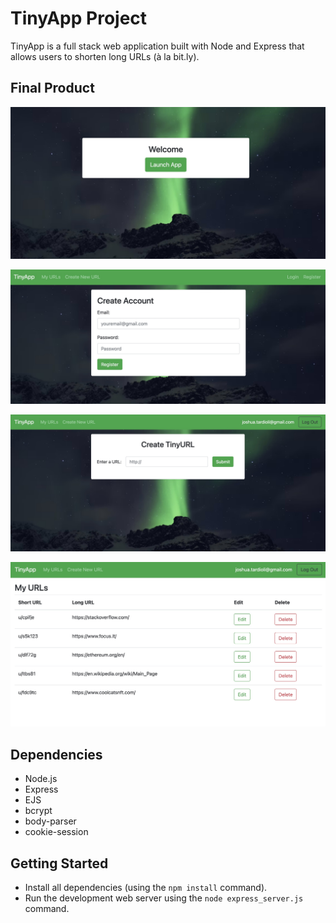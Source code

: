 # TinyApp Project

TinyApp is a full stack web application built with Node and Express that allows users to shorten long URLs (à la bit.ly).

## Final Product

!["Launch App"](https://github.com/jtardioli/tinyapp/blob/master/docs/launch.JPG?raw=true)

!["Authenticate User"](https://github.com/jtardioli/tinyapp/blob/master/docs/Authenticate.JPG?raw=true)

!["Create URL"](https://github.com/jtardioli/tinyapp/blob/master/docs/Create.JPG?raw=true)

!["View URLs"](https://github.com/jtardioli/tinyapp/blob/master/docs/View%20URLs.JPG?raw=true)

## Dependencies

- Node.js
- Express
- EJS
- bcrypt
- body-parser
- cookie-session

## Getting Started

- Install all dependencies (using the `npm install` command).
- Run the development web server using the `node express_server.js` command.